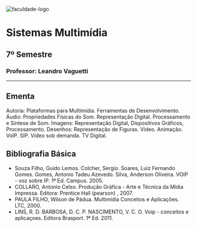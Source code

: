 ![faculdade-logo](https://doity.com.br/media/doity/eventos/evento-13392-logo_organizador.png)

# Sistemas Multimídia

## 7º Semestre

### **Professor:** Leandro Vaguetti

---

## Ementa

Autoria: Plataformas para Multimídia. Ferramentas de Desenvolvimento.
Áudio: Propriedades Físicas do Som. Representação Digital. Processamento e Síntese de Som. 
Imagens: Representação Digital, Dispositivos Gráficos, Processamento. Desenhos: Representação de Figuras. Vídeo. Animação. VoIP. SIP. Vídeo sob demanda. TV Digital.

## Bibliografia Básica

- Souza Filho, Guido Lemos. Colcher, Sergio. Soares, Luiz Fernando Gomes. Gomes, Antonio Tadeu Azevedo. Silva, Anderson Oliveira. VOIP - voz sobre IP. 1ª Ed. Campus. 2005.
- COLLARO, Antonio Celso. Produção Gráfica - Arte e Técnica da Mídia Impressa. Editora: Prentice Hall (pearson) , 2007.
- PAULA FILHO, Wilson de Pádua. Multimídia Conceitos e Aplicações. LTC, 2000.
- LINS, R. D. BARBOSA, D. C. P. NASCIMENTO, V. C. O. Voip - conceitos e aplicaçoes. Editora Brasport. 1ª Ed. 2011.
